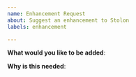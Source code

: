 ```yaml
---
name: Enhancement Request
about: Suggest an enhancement to Stolon
labels: enhancement

---
```

<!--

Please only use this template for submitting enhancement requests

-->

**What would you like to be added**:

**Why is this needed**:
